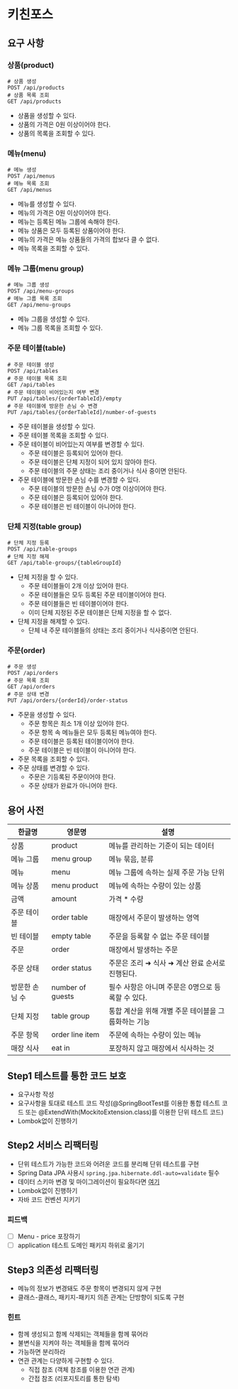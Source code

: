 # 키친포스

## 요구 사항
### 상품(product)
```text
# 상품 생성
POST /api/products
# 상품 목록 조회
GET /api/products
```
- 상품을 생성할 수 있다.
- 상품의 가격은 0원 이상이어야 한다.
- 상품의 목록을 조회할 수 있다.

### 메뉴(menu)
```text
# 메뉴 생성
POST /api/menus
# 메뉴 목록 조회
GET /api/menus
```
- 메뉴를 생성할 수 있다.
- 메뉴의 가격은 0원 이상이어야 한다.
- 메뉴는 등록된 메뉴 그룹에 속해야 한다.
- 메뉴 상품은 모두 등록된 상품이어야 한다.
- 메뉴의 가격은 메뉴 상품들의 가격의 합보다 클 수 없다.
- 메뉴 목록을 조회할 수 있다.

### 메뉴 그룹(menu group)
```text
# 메뉴 그룹 생성
POST /api/menu-groups
# 메뉴 그룹 목록 조회
GET /api/menu-groups
```
- 메뉴 그룹을 생성할 수 있다.
- 메뉴 그룹 목록을 조회할 수 있다.

### 주문 테이블(table)
```text
# 주문 테이블 생성
POST /api/tables
# 주문 테이블 목록 조회
GET /api/tables
# 주문 테이블이 비어있는지 여부 변경
PUT /api/tables/{orderTableId}/empty
# 주문 테이블에 방문한 손님 수 변경
PUT /api/tables/{orderTableId]/number-of-guests
```
- 주문 테이블을 생성할 수 있다.
- 주문 테이블 목록을 조회할 수 있다.
- 주문 테이블이 비어있는지 여부를 변경할 수 있다.
  - 주문 테이블은 등록되어 있어야 한다.
  - 주문 테이블은 단체 지정이 되어 있지 않아야 한다.
  - 주문 테이블의 주문 상태는 조리 중이거나 식사 중이면 안된다.
- 주문 테이블에 방문한 손님 수를 변경할 수 있다.
  - 주문 테이블의 방문한 손님 수가 0명 이상이어야 한다.
  - 주문 테이블은 등록되어 있어야 한다.
  - 주문 테이블은 빈 테이블이 아니어야 한다.

### 단체 지정(table group)
```text
# 단체 지정 등록
POST /api/table-groups
# 단체 지정 해제
GET /api/table-groups/{tableGroupId}
```
- 단체 지정을 할 수 있다.
  - 주문 테이블들이 2개 이상 있어야 한다.
  - 주문 테이블들은 모두 등록된 주문 테이블이어야 한다.
  - 주문 테이블들은 빈 테이블이어야 한다.
  - 이미 단체 지정된 주문 테이블은 단체 지정을 할 수 없다.
- 단체 지정을 해제할 수 있다.
  - 단체 내 주문 테이블들의 상태는 조리 중이거나 식사중이면 안된다.

### 주문(order)
```text
# 주문 생성
POST /api/orders
# 주문 목록 조회
GET /api/orders
# 주문 상태 변경
PUT /api/orders/{orderId}/order-status
```
- 주문을 생성할 수 있다.
  - 주문 항목은 최소 1개 이상 있어야 한다.
  - 주문 항목 속 메뉴들은 모두 등록된 메뉴여야 한다.
  - 주문 테이블은 등록된 테이블이어야 한다.
  - 주문 테이블은 빈 테이블이 아니어야 한다.
- 주문 목록을 조회할 수 있다.
- 주문 상태를 변경할 수 있다.
  - 주문은 기등록된 주문이어야 한다.
  - 주문 상태가 완료가 아니어야 한다.

## 용어 사전

| 한글명      | 영문명              | 설명                            |
|----------|------------------|-------------------------------|
| 상품       | product          | 메뉴를 관리하는 기준이 되는 데이터           |
| 메뉴 그룹    | menu group       | 메뉴 묶음, 분류                     |
| 메뉴       | menu             | 메뉴 그룹에 속하는 실제 주문 가능 단위        |
| 메뉴 상품    | menu product     | 메뉴에 속하는 수량이 있는 상품             |
| 금액       | amount           | 가격 * 수량                       |
| 주문 테이블   | order table      | 매장에서 주문이 발생하는 영역              |
| 빈 테이블    | empty table      | 주문을 등록할 수 없는 주문 테이블           |
| 주문       | order            | 매장에서 발생하는 주문                  |
| 주문 상태    | order status     | 주문은 조리 ➜ 식사 ➜ 계산 완료 순서로 진행된다. |
| 방문한 손님 수 | number of guests | 필수 사항은 아니며 주문은 0명으로 등록할 수 있다. |
| 단체 지정    | table group      | 통합 계산을 위해 개별 주문 테이블을 그룹화하는 기능 |
| 주문 항목    | order line item  | 주문에 속하는 수량이 있는 메뉴             |
| 매장 식사    | eat in           | 포장하지 않고 매장에서 식사하는 것           |

## Step1 테스트를 통한 코드 보호
- 요구사항 작성
- 요구사항을 토대로 테스트 코드 작성(@SpringBootTest를 이용한 통합 테스트 코드 또는 @ExtendWith(MockitoExtension.class)를 이용한 단위 테스트 코드)
- Lombok없이 진행하기

## Step2 서비스 리팩터링
- 단위 테스트가 가능한 코드와 어려운 코드를 분리해 단위 테스트를 구현
- Spring Data JPA 사용시 `spring.jpa.hibernate.ddl-auto=validate` 필수
- 데이터 스키마 변경 및 마이그레이션이 필요하다면 [여기](https://meetup.toast.com/posts/173)
- Lombok없이 진행하기
- 자바 코드 컨벤션 지키기
### 피드백
- [ ] Menu - price 포장하기
- [ ] application 테스트 도메인 패키지 하위로 옮기기

## Step3 의존성 리팩터링
- 메뉴의 정보가 변경돼도 주문 항목이 변경되지 않게 구현
- 클래스-클래스, 패키지-패키지 의존 관계는 단방향이 되도록 구현
### 힌트
- 함께 생성되고 함께 삭제되는 객체들을 함께 묶어라
- 불변식을 지켜야 하는 객체들을 함께 묶어라
- 가능하면 분리하라
- 연관 관계는 다양하게 구현할 수 있다.
  - 직접 참조 (객체 참조를 이용한 연관 관계)
  - 간접 참조 (리포지토리를 통한 탐색)
